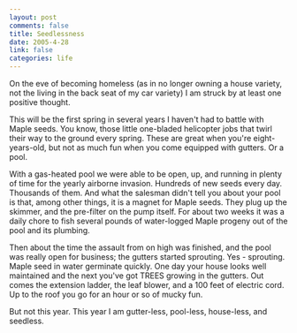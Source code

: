```yaml
--- 
layout: post
comments: false
title: Seedlessness
date: 2005-4-28
link: false
categories: life
---
```

On the eve of becoming homeless (as in no longer owning a house variety, not the living in the back seat of my car variety) I am struck by at least one positive thought.

This will be the first spring in several years I haven't had to battle with Maple seeds. You know, those little one-bladed helicopter jobs that twirl their way to the ground every spring. These are great when you're eight-years-old, but not as much fun when you come equipped with gutters. Or a pool.

With a gas-heated pool we were able to be open, up, and running in plenty of time for the yearly airborne invasion. Hundreds of new seeds every day. Thousands of them. And what the salesman didn't tell you about your pool is that, among other things, it is a magnet for Maple seeds. They plug up the skimmer, and the pre-filter on the pump itself. For about two weeks it was a daily chore to fish several pounds of water-logged Maple progeny out of the pool and its plumbing.

Then about the time the assault from on high was finished, and the pool was really open for business; the gutters started sprouting. Yes - sprouting. Maple seed in water germinate quickly. One day your house looks well maintained and the next you've got TREES growing in the gutters. Out comes the extension ladder, the leaf blower, and a 100 feet of electric cord. Up to the roof you go for   an hour or so of mucky fun.

But not this year. This year I am gutter-less, pool-less, house-less, and seedless.
